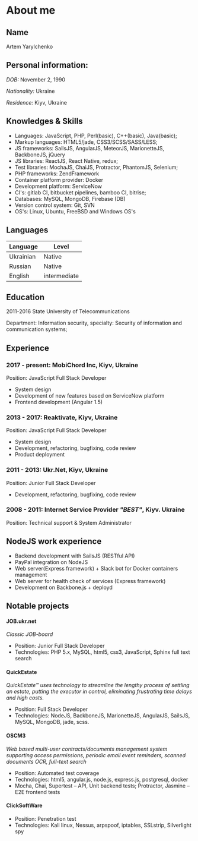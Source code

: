 # About me

## Name
Artem Yarylchenko

## Personal information:
*DOB:* November 2, 1990

*Nationality:* Ukraine

*Residence:* Kiyv, Ukraine

## Knowledges & Skills
- Languages: JavaScript, PHP, Perl(basic), C++(basic), Java(basic);
- Markup languages: HTML5/jade, CSS3/SCSS/SASS/LESS;
- JS frameworks: SailsJS, AngularJS, MeteorJS, MarionetteJS, BackboneJS, jQuery
- JS libraries: ReactJS, React Native, redux;
- Test libraries: MochaJS, ChaiJS, Protractor, PhantomJS, Selenium;
- PHP frameworks: ZendFramework
- Container platform provider: Docker
- Development platform: ServiceNow
- CI's: gitlab CI, bitbucket pipelines, bamboo CI, bitrise;
- Databases: MySQL, MongoDB, Firebase (DB)
- Version control system: Git, SVN
- OS's: Linux, Ubuntu, FreeBSD and Windows OS's

## Languages
Language | Level
--- | ---
Ukrainian | Native
Russian | Native
English | intermediate

## Education
2011-2016 State University of Telecommunications

Department: Information security, specialty:  Security of information and communication systems;

## Experience

### 2017 - present: MobiChord Inc, Kiyv, Ukraine

Position: JavaScript Full Stack Developer

- System design
- Development of new features based on ServiceNow platform
- Frontend development (Angular 1.5)

### 2013 - 2017: Reaktivate, Kiyv, Ukraine

Position: JavaScript Full Stack Developer

- System design
- Development, refactoring, bugfixing, code review
- Product deployment

### 2011 - 2013: Ukr.Net, Kiyv, Ukraine

Position: Junior Full Stack Developer

- Development, refactoring, bugfixing, code review

### 2008 - 2011: Internet Service Provider *"BEST"*, Kiyv. Ukraine

Position: Technical support & System Administrator


## NodeJS work experience
- Backend development with SailsJS (RESTful API)
- PayPal integration on NodeJS
- Web server(Express framework) + Slack bot for Docker containers management
- Web server for health check of services (Express framework)
- Development on Backbone.js + deployd 


## Notable projects
#### JOB.ukr.net
*Classic JOB-board*

- Position: Junior Full Stack Developer
- Technologies: PHP 5.x, MySQL, html5, css3, JavaScript, Sphinx full text search

#### QuickEstate
*QuickEstate™ uses technology to streamline the lengthy process of settling an estate, putting the executor in control, eliminating frustrating time delays and high costs.*

- Position: Full Stack Developer
- Technologies: NodeJS, BackboneJS, MarionetteJS, AngularJS, SailsJS, MySQL, MongoDB, jade, scss.

#### OSCM3
*Web based multi-user contracts/documents management system supporting access permissions, periodic email event reminders, scanned documents OCR, full-text search*

- Position: Automated test coverage
- Technologies: html5, angular.js, node.js, express.js, postgresql, docker
- Mocha, Chai, Supertest – API, Unit backend tests; Protractor, Jasmine – E2E frontend tests

#### ClickSoftWare

- Position: Penetration test
- Technologies: Kali linux, Nessus, arpspoof, iptables, SSLstrip, Silverlight spy
